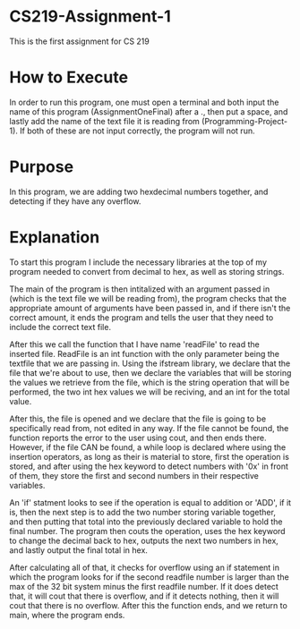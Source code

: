 # CS219-Assignment-1
This is the first assignment for CS 219

# How to Execute
In order to run this program, one must open a terminal and both input the name of this program (AssignmentOneFinal) after a .\, then put a space, and lastly add the name of the text file it is reading from (Programming-Project-1). If both of these are not input correctly, the program will not run.

# Purpose
In this program, we are adding two hexdecimal numbers together, and detecting if they have any overflow. 

# Explanation
To start this program I include the necessary libraries at the top of my program needed to convert from decimal to hex, as well as storing strings.

The main of the program is then intitalized with an argument passed in (which is the text file we will be reading from), the program checks that the appropriate amount of arguments have been passed in, and if there isn't the correct amount, it ends the program and tells the user that they need to include the correct text file.

After this we call the function that I have name 'readFile' to read the inserted file. ReadFile is an int function with the only parameter being the textfile that we are passing in. Using the ifstream library, we declare that the file that we're about to use, then we declare the variables that will be storing the values we retrieve from the file, which is the string operation that will be performed, the two int hex values we will be reciving, and an int for the total value. 

After this, the file is opened and we declare that the file is going to be specifically read from, not edited in any way. If the file cannot be found, the function reports the error to the user using cout, and then ends there. However, if the file CAN be found, a while loop is declared where using the insertion operators, as long as their is material to store, first the operation is stored, and after using the hex keyword to detect numbers with '0x' in front of them, they store the first and second numbers in their respective variables.

An 'if' statment looks to see if the operation is equal to addition or 'ADD', if it is, then the next step is to add the two number storing variable together, and then putting that total into the previously declared variable to hold the final number. The program then couts the operation, uses the hex keyword to change the decimal back to hex, outputs the next two numbers in hex, and lastly output the final total in hex. 

After calculating all of that, it checks for overflow using an if statement in which the program looks for if the second readfile number is larger than the max of the 32 bit system minus the first readfile number. If it does detect that, it will cout that there is overflow, and if it detects nothing, then it will cout that there is no overflow. After this the function ends, and we return to main, where the program ends.